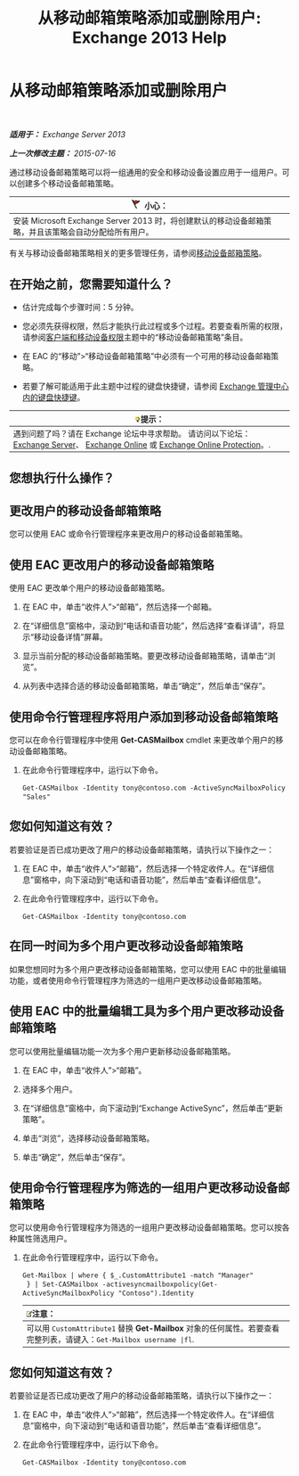 ﻿---
title: '从移动邮箱策略添加或删除用户: Exchange 2013 Help'
TOCTitle: 从移动邮箱策略添加或删除用户
ms:assetid: 4ca8e395-c074-4165-b788-16fae3e2ccab
ms:mtpsurl: https://technet.microsoft.com/zh-cn/library/Aa997929(v=EXCHG.150)
ms:contentKeyID: 50490501
ms.date: 01/11/2018
mtps_version: v=EXCHG.150
ms.translationtype: HT
---

# 从移动邮箱策略添加或删除用户

 

_**适用于：** Exchange Server 2013_

_**上一次修改主题：** 2015-07-16_

通过移动设备邮箱策略可以将一组通用的安全和移动设备设置应用于一组用户。可以创建多个移动设备邮箱策略。

<table>
<thead>
<tr class="header">
<th><img src="images/Dd876845.Caution(EXCHG.150).gif" title="小心" alt="小心" />小心：</th>
</tr>
</thead>
<tbody>
<tr class="odd">
<td>安装 Microsoft Exchange Server 2013 时，将创建默认的移动设备邮箱策略，并且该策略会自动分配给所有用户。</td>
</tr>
</tbody>
</table>


有关与移动设备邮箱策略相关的更多管理任务，请参阅[移动设备邮箱策略](mobile-device-mailbox-policies-exchange-2013-help.md)。

## 在开始之前，您需要知道什么？

  - 估计完成每个步骤时间：5 分钟。

  - 您必须先获得权限，然后才能执行此过程或多个过程。若要查看所需的权限，请参阅[客户端和移动设备权限](clients-and-mobile-devices-permissions-exchange-2013-help.md)主题中的“移动设备邮箱策略”条目。

  - 在 EAC 的“移动”\>“移动设备邮箱策略”中必须有一个可用的移动设备邮箱策略。

  - 若要了解可能适用于此主题中过程的键盘快捷键，请参阅 [Exchange 管理中心内的键盘快捷键](keyboard-shortcuts-in-the-exchange-admin-center-exchange-online-protection-help.md)。

<table>
<thead>
<tr class="header">
<th><img src="images/Bb124558.tip(EXCHG.150).gif" title="提示" alt="提示" />提示：</th>
</tr>
</thead>
<tbody>
<tr class="odd">
<td>遇到问题了吗？请在 Exchange 论坛中寻求帮助。 请访问以下论坛：<a href="https://go.microsoft.com/fwlink/p/?linkid=60612">Exchange Server</a>、 <a href="https://go.microsoft.com/fwlink/p/?linkid=267542">Exchange Online</a> 或 <a href="https://go.microsoft.com/fwlink/p/?linkid=285351">Exchange Online Protection</a>。.</td>
</tr>
</tbody>
</table>


## 您想执行什么操作？

## 更改用户的移动设备邮箱策略

您可以使用 EAC 或命令行管理程序来更改用户的移动设备邮箱策略。

## 使用 EAC 更改用户的移动设备邮箱策略

使用 EAC 更改单个用户的移动设备邮箱策略。

1.  在 EAC 中，单击“收件人”\>“邮箱”，然后选择一个邮箱。

2.  在“详细信息”窗格中，滚动到“电话和语音功能”，然后选择“查看详请”，将显示“移动设备详情”屏幕。

3.  显示当前分配的移动设备邮箱策略。要更改移动设备邮箱策略，请单击“浏览”。

4.  从列表中选择合适的移动设备邮箱策略，单击“确定”，然后单击“保存”。

## 使用命令行管理程序将用户添加到移动设备邮箱策略

您可以在命令行管理程序中使用 **Get-CASMailbox** cmdlet 来更改单个用户的移动设备邮箱策略。

1.  在此命令行管理程序中，运行以下命令。
    
        Get-CASMailbox -Identity tony@contoso.com -ActiveSyncMailboxPolicy "Sales" 

## 您如何知道这有效？

若要验证是否已成功更改了用户的移动设备邮箱策略，请执行以下操作之一：

1.  在 EAC 中，单击“收件人”\>“邮箱”，然后选择一个特定收件人。在“详细信息”窗格中，向下滚动到“电话和语音功能”，然后单击“查看详细信息”。

2.  在此命令行管理程序中，运行以下命令。
    
        Get-CASMailbox -Identity tony@contoso.com 

## 在同一时间为多个用户更改移动设备邮箱策略

如果您想同时为多个用户更改移动设备邮箱策略，您可以使用 EAC 中的批量编辑功能，或者使用命令行管理程序为筛选的一组用户更改移动设备邮箱策略。

## 使用 EAC 中的批量编辑工具为多个用户更改移动设备邮箱策略

您可以使用批量编辑功能一次为多个用户更新移动设备邮箱策略。

1.  在 EAC 中，单击“收件人”\>“邮箱”。

2.  选择多个用户。

3.  在“详细信息”窗格中，向下滚动到“Exchange ActiveSync”，然后单击“更新策略”。

4.  单击“浏览”，选择移动设备邮箱策略。

5.  单击“确定”，然后单击“保存”。

## 使用命令行管理程序为筛选的一组用户更改移动设备邮箱策略

您可以使用命令行管理程序为筛选的一组用户更改移动设备邮箱策略。您可以按各种属性筛选用户。

1.  在此命令行管理程序中，运行以下命令。
    
        Get-Mailbox | where { $_.CustomAttribute1 -match "Manager"
         } | Set-CASMailbox -activesyncmailboxpolicy(Get-ActiveSyncMailboxPolicy "Contoso").Identity
    
    <table>
    <thead>
    <tr class="header">
    <th><img src="images/Bb124558.note(EXCHG.150).gif" title="注意" alt="注意" />注意：</th>
    </tr>
    </thead>
    <tbody>
    <tr class="odd">
    <td>可以用 <code>CustomAttribute1</code> 替换 <strong>Get-Mailbox</strong> 对象的任何属性。若要查看完整列表，请键入：<code>Get-Mailbox username |fl</code>.</td>
    </tr>
    </tbody>
    </table>


## 您如何知道这有效？

若要验证是否已成功更改了用户的移动设备邮箱策略，请执行以下操作之一：

1.  在 EAC 中，单击“收件人”\>“邮箱”，然后选择一个特定收件人。在“详细信息”窗格中，向下滚动到“电话和语音功能”，然后单击“查看详细信息”。

2.  在此命令行管理程序中，运行以下命令。
    
        Get-CASMailbox -Identity tony@contoso.com

